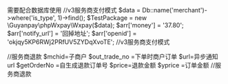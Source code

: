   需要配合数据库使用
  //v3服务商支付模式
  $data = Db::name('merchant')->where('is_type', 1)->find();
  $TestPackage = new \Guyanpay\phpWxpay\Wxpay($data);
  $arr['money'] = '37.80';
  $arr['notify_url'] = '回掉地址';
  $arr['openid'] = 'okjqy5KP6RWj2PRfUV5ZYDqXvoTE';
  //v3服务商支付模式



  //服务商退款
  $mchid=子商户
  $out_trade_no =下单时商户订单
  $url=异步通知url
  $getOrderNo =自生成退款订单号
  $price=退款金额
  $yprice =订单金额
  //服务商退款

